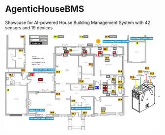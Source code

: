 # AgenticHouseBMS
Showcase for AI-powered House Building Management System with 42 sensors and 19 devices

<div align="center">
  <img src="assets/bms-home-screen.png" alt="BMS home screen" width="800">
</div>

